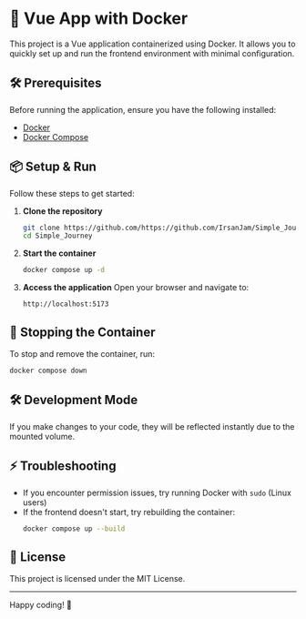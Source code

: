 # 🚀 Vue App with Docker

This project is a Vue application containerized using Docker. It allows you to quickly set up and run the frontend environment with minimal configuration.

## 🛠 Prerequisites
Before running the application, ensure you have the following installed:
- [Docker](https://www.docker.com/get-started)
- [Docker Compose](https://docs.docker.com/compose/install/)

## 📦 Setup & Run
Follow these steps to get started:

1. **Clone the repository**
   ```sh
   git clone https://github.com/https://github.com/IrsanJam/Simple_Journey.git
   cd Simple_Journey
   ```

2. **Start the container**
   ```sh
   docker compose up -d
   ```

3. **Access the application**
   Open your browser and navigate to:
   ```
   http://localhost:5173
   ```

## 🔄 Stopping the Container
To stop and remove the container, run:
```sh
docker compose down
```

## 🛠 Development Mode
If you make changes to your code, they will be reflected instantly due to the mounted volume.

## ⚡️ Troubleshooting
- If you encounter permission issues, try running Docker with `sudo` (Linux users)
- If the frontend doesn't start, try rebuilding the container:
  ```sh
  docker compose up --build
  ```

## 📜 License
This project is licensed under the MIT License.

---

Happy coding! 🚀

